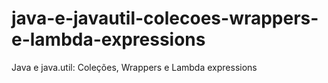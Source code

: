 # java-e-javautil-colecoes-wrappers-e-lambda-expressions
 Java e java.util: Coleções, Wrappers e Lambda expressions
